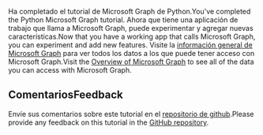<!-- markdownlint-disable MD002 MD041 -->

<span data-ttu-id="fb3c5-101">Ha completado el tutorial de Microsoft Graph de Python.</span><span class="sxs-lookup"><span data-stu-id="fb3c5-101">You've completed the Python Microsoft Graph tutorial.</span></span> <span data-ttu-id="fb3c5-102">Ahora que tiene una aplicación de trabajo que llama a Microsoft Graph, puede experimentar y agregar nuevas características.</span><span class="sxs-lookup"><span data-stu-id="fb3c5-102">Now that you have a working app that calls Microsoft Graph, you can experiment and add new features.</span></span> <span data-ttu-id="fb3c5-103">Visite la [información general de Microsoft Graph](/graph/overview) para ver todos los datos a los que puede tener acceso con Microsoft Graph.</span><span class="sxs-lookup"><span data-stu-id="fb3c5-103">Visit the [Overview of Microsoft Graph](/graph/overview) to see all of the data you can access with Microsoft Graph.</span></span>

## <a name="feedback"></a><span data-ttu-id="fb3c5-104">Comentarios</span><span class="sxs-lookup"><span data-stu-id="fb3c5-104">Feedback</span></span>

<span data-ttu-id="fb3c5-105">Envíe sus comentarios sobre este tutorial en el [repositorio de github](https://github.com/microsoftgraph/msgraph-training-pythondjangoapp).</span><span class="sxs-lookup"><span data-stu-id="fb3c5-105">Please provide any feedback on this tutorial in the [GitHub repository](https://github.com/microsoftgraph/msgraph-training-pythondjangoapp).</span></span>
